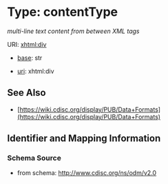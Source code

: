 # Type: contentType




_multi-line text content from between XML tags_



URI: [xhtml:div](http://www.w3.org/1999/xhtmldiv)

* [base](https://w3id.org/linkml/base): str

* [uri](https://w3id.org/linkml/uri): xhtml:div









## See Also

* [https://wiki.cdisc.org/display/PUB/Data+Formats](https://wiki.cdisc.org/display/PUB/Data+Formats)

## Identifier and Mapping Information







### Schema Source


* from schema: http://www.cdisc.org/ns/odm/v2.0



